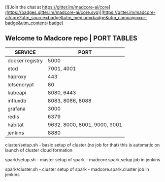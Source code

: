 [![Join the chat at https://gitter.im/madcore-ai/core](https://badges.gitter.im/madcore-ai/core.svg)](https://gitter.im/madcore-ai/core?utm_source=badge&utm_medium=badge&utm_campaign=pr-badge&utm_content=badge)

Welcome to Madcore repo
| PORT TABLES
----------------------------------------------
   SERVICE      |           PORT
----------------|-----------------------------
docker registry |           5000
etcd            |        7001, 4001
haproxy         |           443
letsencrypt     |           80
kubeapi         |        8080, 6443
influxdb        |     8083, 8086, 8088
grafana         |          3000
redis           |          6379
habitat         |9632. 8000, 8001, 9000, 9001
jenkins         |          8880


cluster/setup.sh - basic setup of cluster (no job for that) this is automatic on launch of cluster cloud formation

spark/setup.sh - master setup of spark - madcore.spark.setup job in jenkins

spark/cluster.sh - cluster setup of spark - madcore.spark.cluster job in jenkins
